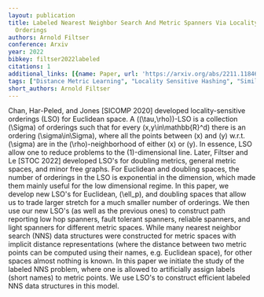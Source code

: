 ```yaml
---
layout: publication
title: Labeled Nearest Neighbor Search And Metric Spanners Via Locality Sensitive
  Orderings
authors: Arnold Filtser
conference: Arxiv
year: 2022
bibkey: filtser2022labeled
citations: 1
additional_links: [{name: Paper, url: 'https://arxiv.org/abs/2211.11846'}]
tags: ["Distance Metric Learning", "Locality Sensitive Hashing", "Similarity Search"]
short_authors: Arnold Filtser
---
```

Chan, Har-Peled, and Jones [SICOMP 2020] developed locality-sensitive
orderings (LSO) for Euclidean space. A \((\tau,\rho)\)-LSO is a collection
\(\Sigma\) of orderings such that for every \(x,y\in\mathbb\{R\}^d\) there is an
ordering \(\sigma\in\Sigma\), where all the points between \(x\) and \(y\) w.r.t.
\(\sigma\) are in the \(\rho\)-neighborhood of either \(x\) or \(y\). In essence, LSO
allow one to reduce problems to the \(1\)-dimensional line. Later, Filtser and Le
[STOC 2022] developed LSO's for doubling metrics, general metric spaces, and
minor free graphs. For Euclidean and doubling spaces, the number of orderings
in the LSO is exponential in the dimension, which made them mainly useful for
the low dimensional regime. In this paper, we develop new LSO's for Euclidean,
\(\ell_p\), and doubling spaces that allow us to trade larger stretch for a much
smaller number of orderings. We then use our new LSO's (as well as the previous
ones) to construct path reporting low hop spanners, fault tolerant spanners,
reliable spanners, and light spanners for different metric spaces. While many
nearest neighbor search (NNS) data structures were constructed for metric
spaces with implicit distance representations (where the distance between two
metric points can be computed using their names, e.g. Euclidean space), for
other spaces almost nothing is known. In this paper we initiate the study of
the labeled NNS problem, where one is allowed to artificially assign labels
(short names) to metric points. We use LSO's to construct efficient labeled NNS
data structures in this model.